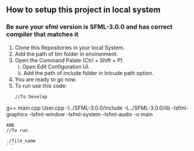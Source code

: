 ## How to setup this project in local system
### Be sure your sfml version is SFML-3.0.0 and has correct compiler that matches it
1. Clone this Repositories in your local System.
2. Add the path of bin folder in environment.
3. Open the Command Palate (Ctrl + Shift + P)<br>
&nbsp; i. Open Edit Configuration UI.<br>
&nbsp; ii. Add the path of include folder in Inlcude path option.
4. You are ready to go now.
5. To run use this code:
    ```
    //To Develop

g++ main.cpp User.cpp -I../SFML-3.0.0/include -L../SFML-3.0.0/lib -lsfml-graphics -lsfml-window -lsfml-system -lsfml-audio -o main

    AND
    //To run

    ./file_name 
    ```